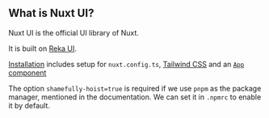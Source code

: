 ## What is Nuxt UI?

Nuxt UI is the official UI library of Nuxt.

It is built on [Reka UI](https://reka-ui.com/).

[Installation](https://ui.nuxt.com/getting-started/installation/nuxt) includes setup for `nuxt.config.ts`, [Tailwind CSS](https://tailwindcss.com/) and an [`App` component](https://ui.nuxt.com/components/app)

The option `shamefully-hoist=true` is required if we use `pnpm` as the package manager, mentioned in the documentation. We can set it in `.npmrc` to enable it by default.
